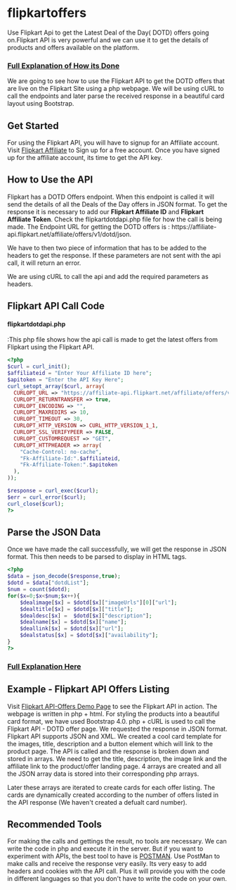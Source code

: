 # flipkartoffers
Use Flipkart Api to get the Latest Deal of the Day( DOTD) offers going on.Flipkart API is very powerful and we can use it to get the details of products and offers available on the platform.

<a href="https://sreyaj.com/flipkart-affiliate-api/" target="_blank" rel="dofollow"><h3>Full Explanation of How its Done</h3></a>

We are going to see how to use the Flipkart API to get the DOTD offers that are live on the Flipkart Site using a php webpage. We will be using cURL to call the endpoints and later parse the received response in a beautiful card layout using Bootstrap.

<h2>Get Started</h2>
For using the Flipkart API, you will have to signup for an Affiliate account. Visit <a  target="_blank" href="https://affiliate.flipkart.com">Flipkart Affiliate</a> to Sign up for a free account.
Once you have signed up for the affiliate account, its time to get the API key.

<h2>How to Use the API</h2>
Flipkart has a DOTD Offers endpoint. When this endpoint is called it will send the details of all the Deals of the Day offers in JSON format.
To get the response it is necessary to add our <b>Flipkart Affiliate ID</b> and <b>Flipkart Affiliate Token</b>.
Check the flipkartdotdapi.php file for how the call is being made.
The Endpoint URL for getting the DOTD offers is :
https://affiliate-api.flipkart.net/affiliate/offers/v1/dotd/json. 

We have to then two piece of information that has to be added to the headers to get the response. If these parameters are not sent with the api call, it will return an error.

We are using cURL to call the api and add the required parameters as headers.
<h2>Flipkart API Call Code</h2>
<h4>flipkartdotdapi.php</h4>:This php file shows how the api call is made to get the latest offers from Flipkart using the Flipkart API.

```php
<?php
$curl = curl_init();
$affiliateid = "Enter Your Affiliate ID here";
$apitoken = "Enter the API Key Here";
curl_setopt_array($curl, array(
  CURLOPT_URL => "https://affiliate-api.flipkart.net/affiliate/offers/v1/dotd/json",
  CURLOPT_RETURNTRANSFER => true,
  CURLOPT_ENCODING => "",
  CURLOPT_MAXREDIRS => 10,
  CURLOPT_TIMEOUT => 30,
  CURLOPT_HTTP_VERSION => CURL_HTTP_VERSION_1_1,
  CURLOPT_SSL_VERIFYPEER => FALSE,
  CURLOPT_CUSTOMREQUEST => "GET",
  CURLOPT_HTTPHEADER => array(
    "Cache-Control: no-cache",
    "Fk-Affiliate-Id:".$affiliateid,
    "Fk-Affiliate-Token:".$apitoken
  ),
));

$response = curl_exec($curl);
$err = curl_error($curl);
curl_close($curl);
?>
```
<h2>Parse the JSON Data </h2>

Once we have made the call successfully, we will get the response in JSON format. This then needs to be parsed to display in HTML tags.

```php
<?php
$data = json_decode($response,true);
$dotd = $data["dotdList"];
$num = count($dotd);
for($x=0;$x<$num;$x++){
    $dealimage[$x] = $dotd[$x]["imageUrls"][0]["url"];
    $dealtitle[$x] = $dotd[$x]["title"];
    $dealdesc[$x] =  $dotd[$x]["description"];
    $dealname[$x] = $dotd[$x]["name"];
    $deallink[$x] = $dotd[$x]["url"];
    $dealstatus[$x] = $dotd[$x]["availability"];
}
?>
```
<a href="https://sreyaj.com/flipkart-affiliate-api/" target="_blank" rel="dofollow"><h3>Full Explanation Here</h3></a>
<h2>Example - Flipkart API Offers Listing </h2>

Visit <a href="https://sreyaj.com/flipkartapi/" target="_blank" rel="dofollow">Flipkart API-Offers Demo Page</a> to see the Flipkart API in action.
The webpage is written in php + html. For styling the products into a beautiful card format, we have used Bootstrap 4.0.
php + cURL is used to call the Flipkart API - DOTD offer page. We requested the response in JSON format. Flipkart API supports JSON and XML.
We created a cool card template for the images, title, description and a button element which will link to the product page.
The API is called and the response is broken down and stored in arrays. We need to get the title, description, the image link and the affiliate link to the product/offer landing page. 4 arrays are created and all the JSON array data is stored into their corresponding php arrays.

Later these arrays are iterated to create cards for each offer listing. The cards are dynamically created according to the number of offers listed in the API response (We haven't created a defualt card number).


<h2> Recommended Tools </h2>
For making the calls and gettings the result, no tools are necessary. We can write the code in php and execute it in the server. But if you want to experiment with APIs, the best tool to have is <a href="https://www.getpostman.com/" target="_blank">POSTMAN</a>.
Use PostMan to make calls and receive the response very easily. Its very easy to add headers and cookies with the API call. Plus it will provide you with the code in different languages so that you don't have to write the code on your own.

